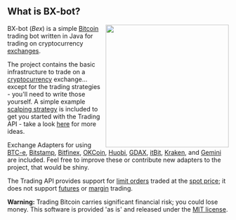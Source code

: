## What is BX-bot?

<img src="bxbot-cropped.png" align="right" width="280" />

BX-bot (_Bex_) is a simple [Bitcoin](https://bitcoin.org) trading bot written in Java for trading on cryptocurrency [exchanges](https://bitcoinwisdom.com/).

The project contains the basic infrastructure to trade on a [cryptocurrency](http://coinmarketcap.com/) exchange...
except for the trading strategies - you'll need to write those yourself. A simple example [scalping strategy](http://www.investopedia.com/articles/trading/02/081902.asp) is included to get you started with the Trading API - take a look [here](http://www.investopedia.com/articles/active-trading/101014/basics-algorithmic-trading-concepts-and-examples.asp) for more ideas.

Exchange Adapters for using [BTC-e](https://btc-e.com), [Bitstamp](https://www.bitstamp.net), 
[Bitfinex](https://www.bitfinex.com), [OKCoin](https://www.okcoin.com/), [Huobi](https://www.huobi.com/), 
[GDAX](https://www.gdax.com/), [itBit](https://www.itbit.com/), [Kraken](https://www.kraken.com), and [Gemini](https://gemini.com/) are included. Feel free to improve these or contribute new adapters to the project, that would be shiny.

The Trading API provides support for [limit orders](http://www.investopedia.com/terms/l/limitorder.asp)
traded at the [spot price](http://www.investopedia.com/terms/s/spotprice.asp);
it does not support [futures](http://www.investopedia.com/university/beginners-guide-to-trading-futures/) or 
[margin](http://www.investopedia.com/university/margin/) trading.
 
**Warning:** Trading Bitcoin carries significant financial risk; you could lose money. This software is provided 'as is' and released under the [MIT license](http://opensource.org/licenses/MIT).
